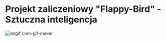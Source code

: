# Projekt zaliczeniowy "Flappy-Bird" - Sztuczna inteligencja
![ezgif com-gif-maker](https://user-images.githubusercontent.com/87764794/172450149-ef79a92c-48ac-4130-aa22-823396f5b5da.gif)
